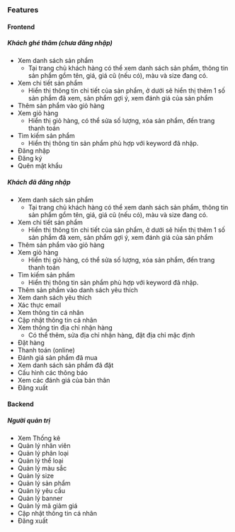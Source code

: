 
### Features
#### Frontend
##### Khách ghé thăm (chưa đăng nhập)
- Xem danh sách sản phẩm
	- Tại trang chủ khách hàng có thể xem danh sách sản phẩm,  thông tin sản phẩm gồm tên, giá, giá cũ (nếu có), màu và size đang có.
- Xem chi tiết sản phẩm
	- Hiển thị thông tin chi tiết của sản phẩm, ở dưới sẽ hiển thị thêm 1 số sản phẩm đã xem, sản phẩm gợi ý, xem đánh giá của sản phẩm
- Thêm sản phẩm vào giỏ hàng
- Xem giỏ hàng
	- Hiển thị giỏ hàng, có thể sửa số lượng, xóa sản phẩm, đến trang thanh toán
- Tìm kiếm sản phẩm
	- Hiển thị thông tin sản phẩm phù hợp với keyword đã nhập.
- Đăng nhập
- Đăng ký
- Quên mật khẩu
##### Khách đã đăng nhập
- Xem danh sách sản phẩm
	- Tại trang chủ khách hàng có thể xem danh sách sản phẩm,  thông tin sản phẩm gồm tên, giá, giá cũ (nếu có), màu và size đang có.
- Xem chi tiết sản phẩm
	- Hiển thị thông tin chi tiết của sản phẩm, ở dưới sẽ hiển thị thêm 1 số sản phẩm đã xem, sản phẩm gợi ý, xem đánh giá của sản phẩm
- Thêm sản phẩm vào giỏ hàng
- Xem giỏ hàng
	- Hiển thị giỏ hàng, có thể sửa số lượng, xóa sản phẩm, đến trang thanh toán
- Tìm kiếm sản phẩm
	- Hiển thị thông tin sản phẩm phù hợp với keyword đã nhập.
- Thêm sản phẩm vào danh sách yêu thích
- Xem danh sách yêu thích
- Xác thực email
- Xem thông tin cá nhân
- Cập nhật thông tin cá nhân
- Xem thông tin địa chỉ nhận hàng
	- Có thể thêm, sửa địa chỉ nhận hàng, đặt địa chỉ mặc định
- Đặt hàng
- Thanh toán (online)
- Đánh giá sản phẩm đã mua
- Xem danh sách sản phẩm đã đặt
- Cấu hình các thông báo
- Xem các đánh giá của bản thân
- Đăng xuất
#### Backend
##### Người quản trị
- Xem Thống kê
- Quản lý nhân viên
- Quản lý phân loại
- Quản lý thể loại
- Quản lý màu sắc
- Quản lý size
- Quản lý sản phẩm
- Quản lý yêu cầu
- Quản lý banner
- Quản lý mã giảm giá
- Cập nhật thông tin cá nhân
- Đăng xuất

